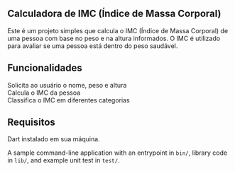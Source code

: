 ## Calculadora de IMC (Índice de Massa Corporal)
Este é um projeto simples que calcula o IMC (Índice de Massa Corporal) de uma pessoa com base no peso e na altura informados. O IMC é utilizado para avaliar se uma pessoa está dentro do peso saudável.

## Funcionalidades
Solicita ao usuário o nome, peso e altura
<br>
Calcula o IMC da pessoa
<br>
Classifica o IMC em diferentes categorias

## Requisitos
Dart instalado em sua máquina.


A sample command-line application with an entrypoint in `bin/`, library code
in `lib/`, and example unit test in `test/`.
